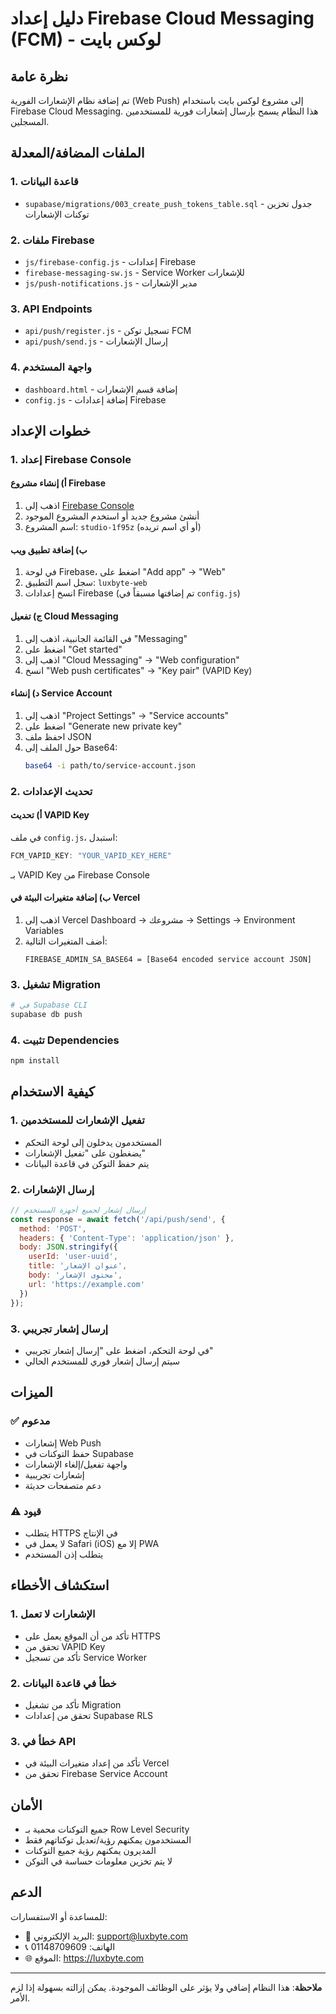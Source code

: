 # دليل إعداد Firebase Cloud Messaging (FCM) - لوكس بايت

## نظرة عامة
تم إضافة نظام الإشعارات الفورية (Web Push) إلى مشروع لوكس بايت باستخدام Firebase Cloud Messaging. هذا النظام يسمح بإرسال إشعارات فورية للمستخدمين المسجلين.

## الملفات المضافة/المعدلة

### 1. قاعدة البيانات
- `supabase/migrations/003_create_push_tokens_table.sql` - جدول تخزين توكنات الإشعارات

### 2. ملفات Firebase
- `js/firebase-config.js` - إعدادات Firebase
- `firebase-messaging-sw.js` - Service Worker للإشعارات
- `js/push-notifications.js` - مدير الإشعارات

### 3. API Endpoints
- `api/push/register.js` - تسجيل توكن FCM
- `api/push/send.js` - إرسال الإشعارات

### 4. واجهة المستخدم
- `dashboard.html` - إضافة قسم الإشعارات
- `config.js` - إضافة إعدادات Firebase

## خطوات الإعداد

### 1. إعداد Firebase Console

#### أ) إنشاء مشروع Firebase
1. اذهب إلى [Firebase Console](https://console.firebase.google.com/)
2. أنشئ مشروع جديد أو استخدم المشروع الموجود
3. اسم المشروع: `studio-1f95z` (أو أي اسم تريده)

#### ب) إضافة تطبيق ويب
1. في لوحة Firebase، اضغط على "Add app" → "Web"
2. سجل اسم التطبيق: `luxbyte-web`
3. انسخ إعدادات Firebase (تم إضافتها مسبقاً في `config.js`)

#### ج) تفعيل Cloud Messaging
1. في القائمة الجانبية، اذهب إلى "Messaging"
2. اضغط على "Get started"
3. اذهب إلى "Cloud Messaging" → "Web configuration"
4. انسخ "Web push certificates" → "Key pair" (VAPID Key)

#### د) إنشاء Service Account
1. اذهب إلى "Project Settings" → "Service accounts"
2. اضغط على "Generate new private key"
3. احفظ ملف JSON
4. حول الملف إلى Base64:
   ```bash
   base64 -i path/to/service-account.json
   ```

### 2. تحديث الإعدادات

#### أ) تحديث VAPID Key
في ملف `config.js`، استبدل:
```javascript
FCM_VAPID_KEY: "YOUR_VAPID_KEY_HERE"
```
بـ VAPID Key من Firebase Console

#### ب) إضافة متغيرات البيئة في Vercel
1. اذهب إلى Vercel Dashboard → مشروعك → Settings → Environment Variables
2. أضف المتغيرات التالية:
   ```
   FIREBASE_ADMIN_SA_BASE64 = [Base64 encoded service account JSON]
   ```

### 3. تشغيل Migration
```bash
# في Supabase CLI
supabase db push
```

### 4. تثبيت Dependencies
```bash
npm install
```

## كيفية الاستخدام

### 1. تفعيل الإشعارات للمستخدمين
- المستخدمون يدخلون إلى لوحة التحكم
- يضغطون على "تفعيل الإشعارات"
- يتم حفظ التوكن في قاعدة البيانات

### 2. إرسال الإشعارات
```javascript
// إرسال إشعار لجميع أجهزة المستخدم
const response = await fetch('/api/push/send', {
  method: 'POST',
  headers: { 'Content-Type': 'application/json' },
  body: JSON.stringify({
    userId: 'user-uuid',
    title: 'عنوان الإشعار',
    body: 'محتوى الإشعار',
    url: 'https://example.com'
  })
});
```

### 3. إرسال إشعار تجريبي
- في لوحة التحكم، اضغط على "إرسال إشعار تجريبي"
- سيتم إرسال إشعار فوري للمستخدم الحالي

## الميزات

### ✅ مدعوم
- إشعارات Web Push
- حفظ التوكنات في Supabase
- واجهة تفعيل/إلغاء الإشعارات
- إشعارات تجريبية
- دعم متصفحات حديثة

### ⚠️ قيود
- يتطلب HTTPS في الإنتاج
- لا يعمل في Safari (iOS) إلا مع PWA
- يتطلب إذن المستخدم

## استكشاف الأخطاء

### 1. الإشعارات لا تعمل
- تأكد من أن الموقع يعمل على HTTPS
- تحقق من VAPID Key
- تأكد من تسجيل Service Worker

### 2. خطأ في قاعدة البيانات
- تأكد من تشغيل Migration
- تحقق من إعدادات Supabase RLS

### 3. خطأ في API
- تأكد من إعداد متغيرات البيئة في Vercel
- تحقق من Firebase Service Account

## الأمان

- جميع التوكنات محمية بـ Row Level Security
- المستخدمون يمكنهم رؤية/تعديل توكناتهم فقط
- المديرون يمكنهم رؤية جميع التوكنات
- لا يتم تخزين معلومات حساسة في التوكن

## الدعم

للمساعدة أو الاستفسارات:
- 📧 البريد الإلكتروني: support@luxbyte.com
- 📞 الهاتف: 01148709609
- 🌐 الموقع: https://luxbyte.com

---

**ملاحظة**: هذا النظام إضافي ولا يؤثر على الوظائف الموجودة. يمكن إزالته بسهولة إذا لزم الأمر.
